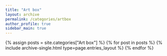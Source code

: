 ```yaml
---
title: "Art box"
layout: archive
permalink: /categories/artbox
author_profile: true
sidebar_main: true
---
```


{% assign posts = site.categories["Art box"] %}
{% for post in posts %} {% include archive-single.html type=page.entries_layout %} {% endfor %}
